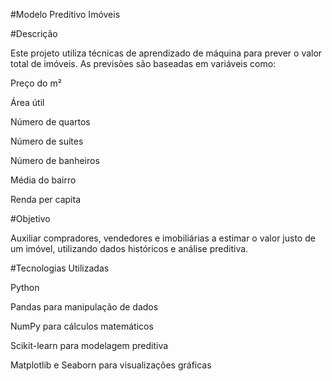 #Modelo Preditivo Imóveis

#Descrição

Este projeto utiliza técnicas de aprendizado de máquina para prever o valor total de imóveis. As previsões são baseadas em variáveis como:

Preço do m²

Área útil

Número de quartos

Número de suítes

Número de banheiros

Média do bairro

Renda per capita

#Objetivo

Auxiliar compradores, vendedores e imobiliárias a estimar o valor justo de um imóvel, utilizando dados históricos e análise preditiva.

#Tecnologias Utilizadas

Python

Pandas para manipulação de dados

NumPy para cálculos matemáticos

Scikit-learn para modelagem preditiva

Matplotlib e Seaborn para visualizações gráficas
